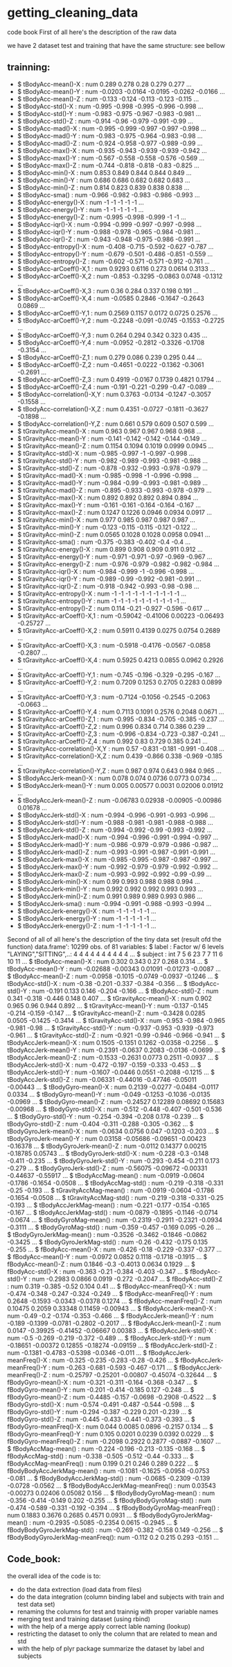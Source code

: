 getting_cleaning_data
=====================

code book
First of all here's the description of the raw data

we have 2 dataset test and training that have the same structure: see bellow

trainning:
---------
 - $ tBodyAcc-mean()-X                   : num  0.289 0.278 0.28 0.279 0.277 ...
 - $ tBodyAcc-mean()-Y                   : num  -0.0203 -0.0164 -0.0195 -0.0262 -0.0166 ...
 - $ tBodyAcc-mean()-Z                   : num  -0.133 -0.124 -0.113 -0.123 -0.115 ...
 - $ tBodyAcc-std()-X                    : num  -0.995 -0.998 -0.995 -0.996 -0.998 ...
 - $ tBodyAcc-std()-Y                    : num  -0.983 -0.975 -0.967 -0.983 -0.981 ...
 - $ tBodyAcc-std()-Z                    : num  -0.914 -0.96 -0.979 -0.991 -0.99 ...
 - $ tBodyAcc-mad()-X                    : num  -0.995 -0.999 -0.997 -0.997 -0.998 ...
 - $ tBodyAcc-mad()-Y                    : num  -0.983 -0.975 -0.964 -0.983 -0.98 ...
 - $ tBodyAcc-mad()-Z                    : num  -0.924 -0.958 -0.977 -0.989 -0.99 ...
 - $ tBodyAcc-max()-X                    : num  -0.935 -0.943 -0.939 -0.939 -0.942 ...
 - $ tBodyAcc-max()-Y                    : num  -0.567 -0.558 -0.558 -0.576 -0.569 ...
 - $ tBodyAcc-max()-Z                    : num  -0.744 -0.818 -0.818 -0.83 -0.825 ...
 - $ tBodyAcc-min()-X                    : num  0.853 0.849 0.844 0.844 0.849 ...
 - $ tBodyAcc-min()-Y                    : num  0.686 0.686 0.682 0.682 0.683 ...
 - $ tBodyAcc-min()-Z                    : num  0.814 0.823 0.839 0.838 0.838 ...
 - $ tBodyAcc-sma()                      : num  -0.966 -0.982 -0.983 -0.986 -0.993 ...
 - $ tBodyAcc-energy()-X                 : num  -1 -1 -1 -1 -1 ...
 - $ tBodyAcc-energy()-Y                 : num  -1 -1 -1 -1 -1 ...
 - $ tBodyAcc-energy()-Z                 : num  -0.995 -0.998 -0.999 -1 -1 ...
 - $ tBodyAcc-iqr()-X                    : num  -0.994 -0.999 -0.997 -0.997 -0.998 ...
 - $ tBodyAcc-iqr()-Y                    : num  -0.988 -0.978 -0.965 -0.984 -0.981 ...
 - $ tBodyAcc-iqr()-Z                    : num  -0.943 -0.948 -0.975 -0.986 -0.991 ...
 - $ tBodyAcc-entropy()-X                : num  -0.408 -0.715 -0.592 -0.627 -0.787 ...
 - $ tBodyAcc-entropy()-Y                : num  -0.679 -0.501 -0.486 -0.851 -0.559 ...
 - $ tBodyAcc-entropy()-Z                : num  -0.602 -0.571 -0.571 -0.912 -0.761 ...
 - $ tBodyAcc-arCoeff()-X,1              : num  0.9293 0.6116 0.273 0.0614 0.3133 ...
 - $ tBodyAcc-arCoeff()-X,2              : num  -0.853 -0.3295 -0.0863 0.0748 -0.1312 ...
 - $ tBodyAcc-arCoeff()-X,3              : num  0.36 0.284 0.337 0.198 0.191 ...
 - $ tBodyAcc-arCoeff()-X,4              : num  -0.0585 0.2846 -0.1647 -0.2643 0.0869 ...
 - $ tBodyAcc-arCoeff()-Y,1              : num  0.2569 0.1157 0.0172 0.0725 0.2576 ...
 - $ tBodyAcc-arCoeff()-Y,2              : num  -0.2248 -0.091 -0.0745 -0.1553 -0.2725 ...
 - $ tBodyAcc-arCoeff()-Y,3              : num  0.264 0.294 0.342 0.323 0.435 ...
 - $ tBodyAcc-arCoeff()-Y,4              : num  -0.0952 -0.2812 -0.3326 -0.1708 -0.3154 ...
 - $ tBodyAcc-arCoeff()-Z,1              : num  0.279 0.086 0.239 0.295 0.44 ...
 - $ tBodyAcc-arCoeff()-Z,2              : num  -0.4651 -0.0222 -0.1362 -0.3061 -0.2691 ...
 - $ tBodyAcc-arCoeff()-Z,3              : num  0.4919 -0.0167 0.1739 0.4821 0.1794 ...
 - $ tBodyAcc-arCoeff()-Z,4              : num  -0.191 -0.221 -0.299 -0.47 -0.089 ...
 - $ tBodyAcc-correlation()-X,Y          : num  0.3763 -0.0134 -0.1247 -0.3057 -0.1558 ...
 - $ tBodyAcc-correlation()-X,Z          : num  0.4351 -0.0727 -0.1811 -0.3627 -0.1898 ...
 - $ tBodyAcc-correlation()-Y,Z          : num  0.661 0.579 0.609 0.507 0.599 ...
 - $ tGravityAcc-mean()-X                : num  0.963 0.967 0.967 0.968 0.968 ...
 - $ tGravityAcc-mean()-Y                : num  -0.141 -0.142 -0.142 -0.144 -0.149 ...
 - $ tGravityAcc-mean()-Z                : num  0.1154 0.1094 0.1019 0.0999 0.0945 ...
 - $ tGravityAcc-std()-X                 : num  -0.985 -0.997 -1 -0.997 -0.998 ...
 - $ tGravityAcc-std()-Y                 : num  -0.982 -0.989 -0.993 -0.981 -0.988 ...
 - $ tGravityAcc-std()-Z                 : num  -0.878 -0.932 -0.993 -0.978 -0.979 ...
 - $ tGravityAcc-mad()-X                 : num  -0.985 -0.998 -1 -0.996 -0.998 ...
 - $ tGravityAcc-mad()-Y                 : num  -0.984 -0.99 -0.993 -0.981 -0.989 ...
 - $ tGravityAcc-mad()-Z                 : num  -0.895 -0.933 -0.993 -0.978 -0.979 ...
 - $ tGravityAcc-max()-X                 : num  0.892 0.892 0.892 0.894 0.894 ...
 - $ tGravityAcc-max()-Y                 : num  -0.161 -0.161 -0.164 -0.164 -0.167 ...
 - $ tGravityAcc-max()-Z                 : num  0.1247 0.1226 0.0946 0.0934 0.0917 ...
 - $ tGravityAcc-min()-X                 : num  0.977 0.985 0.987 0.987 0.987 ...
 - $ tGravityAcc-min()-Y                 : num  -0.123 -0.115 -0.115 -0.121 -0.122 ...
 - $ tGravityAcc-min()-Z                 : num  0.0565 0.1028 0.1028 0.0958 0.0941 ...
 - $ tGravityAcc-sma()                   : num  -0.375 -0.383 -0.402 -0.4 -0.4 ...
 - $ tGravityAcc-energy()-X              : num  0.899 0.908 0.909 0.911 0.912 ...
 - $ tGravityAcc-energy()-Y              : num  -0.971 -0.971 -0.97 -0.969 -0.967 ...
 - $ tGravityAcc-energy()-Z              : num  -0.976 -0.979 -0.982 -0.982 -0.984 ...
 - $ tGravityAcc-iqr()-X                 : num  -0.984 -0.999 -1 -0.996 -0.998 ...
 - $ tGravityAcc-iqr()-Y                 : num  -0.989 -0.99 -0.992 -0.981 -0.991 ...
 - $ tGravityAcc-iqr()-Z                 : num  -0.918 -0.942 -0.993 -0.98 -0.98 ...
 - $ tGravityAcc-entropy()-X             : num  -1 -1 -1 -1 -1 -1 -1 -1 -1 -1 ...
 - $ tGravityAcc-entropy()-Y             : num  -1 -1 -1 -1 -1 -1 -1 -1 -1 -1 ...
 - $ tGravityAcc-entropy()-Z             : num  0.114 -0.21 -0.927 -0.596 -0.617 ...
 - $ tGravityAcc-arCoeff()-X,1           : num  -0.59042 -0.41006 0.00223 -0.06493 -0.25727 ...
 - $ tGravityAcc-arCoeff()-X,2           : num  0.5911 0.4139 0.0275 0.0754 0.2689 ...
 - $ tGravityAcc-arCoeff()-X,3           : num  -0.5918 -0.4176 -0.0567 -0.0858 -0.2807 ...
 - $ tGravityAcc-arCoeff()-X,4           : num  0.5925 0.4213 0.0855 0.0962 0.2926 ...
 - $ tGravityAcc-arCoeff()-Y,1           : num  -0.745 -0.196 -0.329 -0.295 -0.167 ...
 - $ tGravityAcc-arCoeff()-Y,2           : num  0.7209 0.1253 0.2705 0.2283 0.0899 ...
 - $ tGravityAcc-arCoeff()-Y,3           : num  -0.7124 -0.1056 -0.2545 -0.2063 -0.0663 ...
 - $ tGravityAcc-arCoeff()-Y,4           : num  0.7113 0.1091 0.2576 0.2048 0.0671 ...
 - $ tGravityAcc-arCoeff()-Z,1           : num  -0.995 -0.834 -0.705 -0.385 -0.237 ...
 - $ tGravityAcc-arCoeff()-Z,2           : num  0.996 0.834 0.714 0.386 0.239 ...
 - $ tGravityAcc-arCoeff()-Z,3           : num  -0.996 -0.834 -0.723 -0.387 -0.241 ...
 - $ tGravityAcc-arCoeff()-Z,4           : num  0.992 0.83 0.729 0.385 0.241 ...
 - $ tGravityAcc-correlation()-X,Y       : num  0.57 -0.831 -0.181 -0.991 -0.408 ...
 - $ tGravityAcc-correlation()-X,Z       : num  0.439 -0.866 0.338 -0.969 -0.185 ...
 - $ tGravityAcc-correlation()-Y,Z       : num  0.987 0.974 0.643 0.984 0.965 ...
 - $ tBodyAccJerk-mean()-X               : num  0.078 0.074 0.0736 0.0773 0.0734 ...
 - $ tBodyAccJerk-mean()-Y               : num  0.005 0.00577 0.0031 0.02006 0.01912 ...
 - $ tBodyAccJerk-mean()-Z               : num  -0.06783 0.02938 -0.00905 -0.00986 0.01678 ...
 - $ tBodyAccJerk-std()-X                : num  -0.994 -0.996 -0.991 -0.993 -0.996 ...
 - $ tBodyAccJerk-std()-Y                : num  -0.988 -0.981 -0.981 -0.988 -0.988 ...
 - $ tBodyAccJerk-std()-Z                : num  -0.994 -0.992 -0.99 -0.993 -0.992 ...
 - $ tBodyAccJerk-mad()-X                : num  -0.994 -0.996 -0.991 -0.994 -0.997 ...
 - $ tBodyAccJerk-mad()-Y                : num  -0.986 -0.979 -0.979 -0.986 -0.987 ...
 - $ tBodyAccJerk-mad()-Z                : num  -0.993 -0.991 -0.987 -0.991 -0.991 ...
 - $ tBodyAccJerk-max()-X                : num  -0.985 -0.995 -0.987 -0.987 -0.997 ...
 - $ tBodyAccJerk-max()-Y                : num  -0.992 -0.979 -0.979 -0.992 -0.992 ...
 - $ tBodyAccJerk-max()-Z                : num  -0.993 -0.992 -0.992 -0.99 -0.99 ...
 - $ tBodyAccJerk-min()-X                : num  0.99 0.993 0.988 0.988 0.994 ...
 - $ tBodyAccJerk-min()-Y                : num  0.992 0.992 0.992 0.993 0.993 ...
 - $ tBodyAccJerk-min()-Z                : num  0.991 0.989 0.989 0.993 0.986 ...
 - $ tBodyAccJerk-sma()                  : num  -0.994 -0.991 -0.988 -0.993 -0.994 ...
 - $ tBodyAccJerk-energy()-X             : num  -1 -1 -1 -1 -1 ...
 - $ tBodyAccJerk-energy()-Y             : num  -1 -1 -1 -1 -1 ...
 - $ tBodyAccJerk-energy()-Z             : num  -1 -1 -1 -1 -1 ...






Second of all of all here's the description of the tiny data set (result ofd the function)
data.frame':	10299 obs. of  81 variables:
 $ label                          : Factor w/ 6 levels "LAYING","SITTING",..: 4 4 4 4 4 4 4 4 4 4 ...
 $ subject                        : int  7 5 6 23 7 7 11 6 10 11 ...
 $ tBodyAcc-mean()-X              : num  0.302 0.343 0.27 0.268 0.314 ...
 $ tBodyAcc-mean()-Y              : num  -0.02688 -0.00343 0.01091 -0.01273 -0.0087 ...
 $ tBodyAcc-mean()-Z              : num  -0.0958 -0.1015 -0.0749 -0.0937 -0.1246 ...
 $ tBodyAcc-std()-X               : num  -0.38 -0.201 -0.337 -0.384 -0.356 ...
 $ tBodyAcc-std()-Y               : num  -0.191 0.133 0.146 -0.204 -0.166 ...
 $ tBodyAcc-std()-Z               : num  0.341 -0.318 -0.446 0.148 0.407 ...
 $ tGravityAcc-mean()-X           : num  0.902 0.965 0.96 0.944 0.892 ...
 $ tGravityAcc-mean()-Y           : num  -0.137 -0.145 -0.214 -0.159 -0.147 ...
 $ tGravityAcc-mean()-Z           : num  -0.3428 0.0285 0.0505 -0.1425 -0.3414 ...
 $ tGravityAcc-std()-X            : num  -0.953 -0.984 -0.965 -0.981 -0.98 ...
 $ tGravityAcc-std()-Y            : num  -0.937 -0.953 -0.939 -0.973 -0.961 ...
 $ tGravityAcc-std()-Z            : num  -0.921 -0.99 -0.946 -0.966 -0.941 ...
 $ tBodyAccJerk-mean()-X          : num  0.1505 -0.1351 0.1262 -0.0358 -0.2256 ...
 $ tBodyAccJerk-mean()-Y          : num  -0.2391 -0.0637 0.2083 -0.0136 -0.0699 ...
 $ tBodyAccJerk-mean()-Z          : num  -0.1533 -0.2631 0.0773 0.2511 -0.0937 ...
 $ tBodyAccJerk-std()-X           : num  -0.472 -0.197 -0.159 -0.333 -0.453 ...
 $ tBodyAccJerk-std()-Y           : num  -0.1607 -0.0446 0.0551 -0.2088 -0.1215 ...
 $ tBodyAccJerk-std()-Z           : num  -0.06331 -0.44016 -0.47746 -0.05011 -0.00443 ...
 $ tBodyGyro-mean()-X             : num  0.2139 -0.0277 -0.0484 -0.0117 0.0334 ...
 $ tBodyGyro-mean()-Y             : num  -0.049 -0.1253 -0.1036 -0.0135 -0.0969 ...
 $ tBodyGyro-mean()-Z             : num  -0.24527 0.12289 0.08692 0.15683 -0.00968 ...
 $ tBodyGyro-std()-X              : num  -0.512 -0.448 -0.407 -0.501 -0.536 ...
 $ tBodyGyro-std()-Y              : num  -0.254 -0.394 -0.208 0.178 -0.239 ...
 $ tBodyGyro-std()-Z              : num  -0.404 -0.311 -0.288 -0.305 -0.362 ...
 $ tBodyGyroJerk-mean()-X         : num  -0.0634 0.0756 0.047 -0.1203 -0.203 ...
 $ tBodyGyroJerk-mean()-Y         : num  0.03158 -0.05686 -0.09651 -0.00423 -0.16378 ...
 $ tBodyGyroJerk-mean()-Z         : num  -0.0112 0.14377 0.00215 -0.18785 0.05743 ...
 $ tBodyGyroJerk-std()-X          : num  -0.228 -0.3 -0.148 -0.411 -0.235 ...
 $ tBodyGyroJerk-std()-Y          : num  -0.293 -0.454 -0.211 0.173 -0.279 ...
 $ tBodyGyroJerk-std()-Z          : num  -0.56075 -0.09672 -0.00331 -0.44637 -0.55917 ...
 $ tBodyAccMag-mean()             : num  -0.0919 -0.0604 -0.1786 -0.1654 -0.0508 ...
 $ tBodyAccMag-std()              : num  -0.219 -0.318 -0.331 -0.25 -0.193 ...
 $ tGravityAccMag-mean()          : num  -0.0919 -0.0604 -0.1786 -0.1654 -0.0508 ...
 $ tGravityAccMag-std()           : num  -0.219 -0.318 -0.331 -0.25 -0.193 ...
 $ tBodyAccJerkMag-mean()         : num  -0.221 -0.177 -0.154 -0.165 -0.167 ...
 $ tBodyAccJerkMag-std()          : num  -0.0879 -0.1895 -0.1146 -0.0714 -0.0674 ...
 $ tBodyGyroMag-mean()            : num  -0.2319 -0.2911 -0.2321 -0.0934 -0.3111 ...
 $ tBodyGyroMag-std()             : num  -0.359 -0.457 -0.169 0.095 -0.26 ...
 $ tBodyGyroJerkMag-mean()        : num  -0.3526 -0.3462 -0.1846 -0.0862 -0.3425 ...
 $ tBodyGyroJerkMag-std()         : num  -0.26 -0.432 -0.175 0.135 -0.255 ...
 $ fBodyAcc-mean()-X              : num  -0.426 -0.18 -0.229 -0.337 -0.377 ...
 $ fBodyAcc-mean()-Y              : num  -0.0972 0.0852 0.1118 -0.1718 -0.1915 ...
 $ fBodyAcc-mean()-Z              : num  0.1846 -0.3 -0.4013 0.0634 0.1929 ...
 $ fBodyAcc-std()-X               : num  -0.363 -0.21 -0.384 -0.403 -0.347 ...
 $ fBodyAcc-std()-Y               : num  -0.2983 0.0866 0.0919 -0.272 -0.2047 ...
 $ fBodyAcc-std()-Z               : num  0.319 -0.385 -0.52 0.104 0.41 ...
 $ fBodyAcc-meanFreq()-X          : num  -0.474 -0.348 -0.247 -0.324 -0.249 ...
 $ fBodyAcc-meanFreq()-Y          : num  0.2648 -0.1593 -0.0343 -0.0378 0.1274 ...
 $ fBodyAcc-meanFreq()-Z          : num  0.10475 0.2059 0.33348 0.11459 -0.00943 ...
 $ fBodyAccJerk-mean()-X          : num  -0.49 -0.2 -0.174 -0.353 -0.466 ...
 $ fBodyAccJerk-mean()-Y          : num  -0.189 -0.1399 -0.0781 -0.2802 -0.2017 ...
 $ fBodyAccJerk-mean()-Z          : num  0.0147 -0.39925 -0.41452 -0.06667 0.00383 ...
 $ fBodyAccJerk-std()-X           : num  -0.5 -0.269 -0.219 -0.372 -0.489 ...
 $ fBodyAccJerk-std()-Y           : num  -0.18651 -0.00372 0.12855 -0.18274 -0.09159 ...
 $ fBodyAccJerk-std()-Z           : num  -0.1381 -0.4783 -0.5398 -0.0346 -0.011 ...
 $ fBodyAccJerk-meanFreq()-X      : num  -0.325 -0.235 -0.283 -0.28 -0.426 ...
 $ fBodyAccJerk-meanFreq()-Y      : num  -0.263 -0.681 -0.593 -0.467 -0.171 ...
 $ fBodyAccJerk-meanFreq()-Z      : num  -0.25797 -0.25201 -0.00807 -0.45074 -0.32644 ...
 $ fBodyGyro-mean()-X             : num  -0.321 -0.311 -0.164 -0.368 -0.347 ...
 $ fBodyGyro-mean()-Y             : num  -0.201 -0.414 -0.185 0.127 -0.248 ...
 $ fBodyGyro-mean()-Z             : num  -0.4485 -0.157 -0.0698 -0.2908 -0.4522 ...
 $ fBodyGyro-std()-X              : num  -0.574 -0.491 -0.487 -0.544 -0.598 ...
 $ fBodyGyro-std()-Y              : num  -0.294 -0.387 -0.229 0.201 -0.239 ...
 $ fBodyGyro-std()-Z              : num  -0.445 -0.433 -0.441 -0.373 -0.393 ...
 $ fBodyGyro-meanFreq()-X         : num  0.044 0.0085 0.0896 -0.2157 0.134 ...
 $ fBodyGyro-meanFreq()-Y         : num  0.105 0.0201 0.0239 0.0392 0.0229 ...
 $ fBodyGyro-meanFreq()-Z         : num  -0.2098 0.2922 0.2877 -0.0887 -0.1607 ...
 $ fBodyAccMag-mean()             : num  -0.224 -0.196 -0.213 -0.135 -0.168 ...
 $ fBodyAccMag-std()              : num  -0.338 -0.505 -0.512 -0.44 -0.333 ...
 $ fBodyAccMag-meanFreq()         : num  0.199 0.21 0.246 0.289 0.222 ...
 $ fBodyBodyAccJerkMag-mean()     : num  -0.1081 -0.1625 -0.0958 -0.0753 -0.081 ...
 $ fBodyBodyAccJerkMag-std()      : num  -0.0685 -0.2309 -0.139 -0.0728 -0.0562 ...
 $ fBodyBodyAccJerkMag-meanFreq() : num  0.03543 -0.00273 0.02406 0.05082 0.156 ...
 $ fBodyBodyGyroMag-mean()        : num  -0.356 -0.414 -0.149 0.202 -0.255 ...
 $ fBodyBodyGyroMag-std()         : num  -0.474 -0.589 -0.331 -0.192 -0.394 ...
 $ fBodyBodyGyroMag-meanFreq()    : num  0.1883 0.3676 0.2685 0.4571 0.0931 ...
 $ fBodyBodyGyroJerkMag-mean()    : num  -0.2935 -0.5085 -0.2354 0.0615 -0.2945 ...
 $ fBodyBodyGyroJerkMag-std()     : num  -0.269 -0.382 -0.158 0.149 -0.256 ...
 $ fBodyBodyGyroJerkMag-meanFreq(): num  -0.112 0.2 0.215 0.293 -0.151 ...



Code_book:
---------
the overall idea of the code is to:
- do the data extrection (load data from files)
- do the data integration (column binding label and subjects with train and test data set) 
- renaming the columns for test and trainnig with proper variable names
- merging test and training dataset (using rbind)
- with the help of a merge apply correct lable naming (lookup)
- restricting the dataset to only the column that are related to mean and std
- with the help of plyr package summarize the dataset by label and subjects
